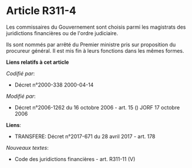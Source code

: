 # Article R311-4

Les commissaires du Gouvernement sont choisis parmi les magistrats des juridictions financières ou de l'ordre judiciaire.

Ils sont nommés par arrêté du Premier ministre pris sur proposition du procureur général. Il est mis fin à leurs fonctions
dans les mêmes formes.

**Liens relatifs à cet article**

_Codifié par_:

  - Décret n°2000-338 2000-04-14

_Modifié par_:

  - Décret n°2006-1262 du 16 octobre 2006 - art. 15 () JORF 17 octobre 2006

**Liens**:

  - TRANSFERE: Décret n°2017-671 du 28 avril 2017 - art. 178

_Nouveaux textes_:

  - Code des juridictions financières - art. R311-11 (V)
